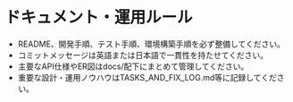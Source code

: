 # ドキュメント・運用ルール

- README、開発手順、テスト手順、環境構築手順を必ず整備してください。
- コミットメッセージは英語または日本語で一貫性を持たせてください。
- 主要なAPI仕様やER図はdocs/配下にまとめて管理してください。
- 重要な設計・運用ノウハウはTASKS_AND_FIX_LOG.md等に記録してください。 
